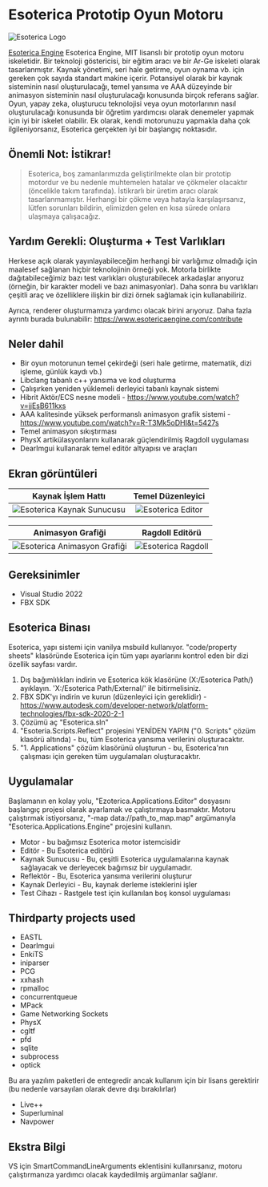 # Esoterica Prototip Oyun Motoru

![Esoterica Logo](Docs/EE_Logo.png)

[Esoterica Engine](https://www.esotericaengine.com) Esoterica Engine, MIT lisanslı bir prototip oyun motoru iskeletidir. Bir teknoloji göstericisi, bir eğitim aracı ve bir Ar-Ge iskeleti olarak tasarlanmıştır. Kaynak yönetimi, seri hale getirme, oyun oynama vb. için gereken çok sayıda standart makine içerir. Potansiyel olarak bir kaynak sisteminin nasıl oluşturulacağı, temel yansıma ve AAA düzeyinde bir animasyon sisteminin nasıl oluşturulacağı konusunda birçok referans sağlar. Oyun, yapay zeka, oluşturucu teknolojisi veya oyun motorlarının nasıl oluşturulacağı konusunda bir öğretim yardımcısı olarak denemeler yapmak için iyi bir iskelet olabilir. Ek olarak, kendi motorunuzu yapmakla daha çok ilgileniyorsanız, Esoterica gerçekten iyi bir başlangıç noktasıdır.

## Önemli Not: İstikrar!

>Esoterica, boş zamanlarımızda geliştirilmekte olan bir prototip motordur ve bu nedenle muhtemelen hatalar ve çökmeler olacaktır (öncelikle takım tarafında). İstikrarlı bir üretim aracı olarak tasarlanmamıştır. Herhangi bir çökme veya hatayla karşılaşırsanız, lütfen sorunları bildirin, elimizden gelen en kısa sürede onlara ulaşmaya çalışacağız.

## Yardım Gerekli: Oluşturma + Test Varlıkları

Herkese açık olarak yayınlayabileceğim herhangi bir varlığımız olmadığı için maalesef sağlanan hiçbir teknolojinin örneği yok. Motorla birlikte dağıtabileceğimiz bazı test varlıkları oluşturabilecek arkadaşlar arıyoruz (örneğin, bir karakter modeli ve bazı animasyonlar). Daha sonra bu varlıkları çeşitli araç ve özelliklere ilişkin bir dizi örnek sağlamak için kullanabiliriz.

Ayrıca, renderer oluşturmamıza yardımcı olacak birini arıyoruz. Daha fazla ayrıntı burada bulunabilir: https://www.esotericaengine.com/contribute

## Neler dahil

* Bir oyun motorunun temel çekirdeği (seri hale getirme, matematik, dizi işleme, günlük kaydı vb.)
* Libclang tabanlı c++ yansıma ve kod oluşturma
* Çalışırken yeniden yüklemeli derleyici tabanlı kaynak sistemi
* Hibrit Aktör/ECS nesne modeli - <https://www.youtube.com/watch?v=jjEsB611kxs>
* AAA kalitesinde yüksek performanslı animasyon grafik sistemi - <https://www.youtube.com/watch?v=R-T3Mk5oDHI&t=5427s>
* Temel animasyon sıkıştırması
* PhysX artikülasyonlarını kullanarak güçlendirilmiş Ragdoll uygulaması
* DearImgui kullanarak temel editör altyapısı ve araçları

## Ekran görüntüleri

|Kaynak İşlem Hattı | Temel Düzenleyici |
|:---:|:---:|
|![Esoterica Kaynak Sunucusu](Docs/EE_ResourceServer.png)|![Esoterica Editor](Docs/EE_Editor.png)|

| Animasyon Grafiği | Ragdoll Editörü |
|:---:|:---:|
|![Esoterica Animasyon Grafiği](Docs/EE_AnimGraph.png)|![Esoterica Ragdoll](Docs/EE_Ragdoll.png)|

## Gereksinimler

* Visual Studio 2022
* FBX SDK

## Esoterica Binası

Esoterica, yapı sistemi için vanilya msbuild kullanıyor. "code/property sheets" klasöründe Esoterica için tüm yapı ayarlarını kontrol eden bir dizi özellik sayfası vardır.

1. Dış bağımlılıkları indirin ve Esoterica kök klasörüne (X:/Esoterica Path/) ayıklayın. 'X:/Esoterica Path/External/' ile bitirmelisiniz.
2. FBX SDK'yı indirin ve kurun (düzenleyici için gereklidir) - <https://www.autodesk.com/developer-network/platform-technologies/fbx-sdk-2020-2-1>
3. Çözümü aç "Esoterica.sln"
4. "Esoteria.Scripts.Reflect" projesini YENİDEN YAPIN ("0. Scripts" çözüm klasörü altında) - bu, tüm Esoterica yansıma verilerini oluşturacaktır.
5. "1. Applications" çözüm klasörünü oluşturun - bu, Esoterica'nın çalışması için gereken tüm uygulamaları oluşturacaktır.

## Uygulamalar

Başlamanın en kolay yolu, "Ezoterica.Applications.Editor" dosyasını başlangıç projesi olarak ayarlamak ve çalıştırmaya basmaktır. Motoru çalıştırmak istiyorsanız, "-map data://path_to_map.map" argümanıyla "Esoterica.Applications.Engine" projesini kullanın.

* Motor - bu bağımsız Esoterica motor istemcisidir
* Editör - Bu Esoterica editörü
* Kaynak Sunucusu - Bu, çeşitli Esoterica uygulamalarına kaynak sağlayacak ve derleyecek bağımsız bir uygulamadır.
* Reflektör - Bu, Esoterica yansıma verilerini oluşturur
* Kaynak Derleyici - Bu, kaynak derleme isteklerini işler
* Test Cihazı - Rastgele test için kullanılan boş konsol uygulaması

## Thirdparty projects used

* EASTL
* DearImgui
* EnkiTS
* iniparser
* PCG
* xxhash
* rpmalloc
* concurrentqueue
* MPack
* Game Networking Sockets
* PhysX
* cgltf
* pfd
* sqlite
* subprocess
* optick

Bu ara yazılım paketleri de entegredir ancak kullanım için bir lisans gerektirir (bu nedenle varsayılan olarak devre dışı bırakılırlar)

* Live++
* Superluminal
* Navpower

## Ekstra Bilgi

VS için SmartCommandLineArguments eklentisini kullanırsanız, motoru çalıştırmanıza yardımcı olacak kaydedilmiş argümanlar sağlanır.
